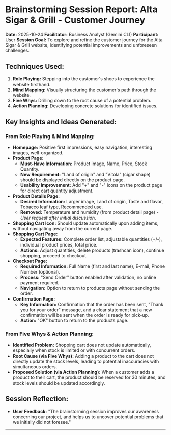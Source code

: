 # Brainstorming Session Report: Alta Sigar & Grill - Customer Journey

**Date:** 2025-10-24
**Facilitator:** Business Analyst (Gemini CLI)
**Participant:** User
**Session Goal:** To explore and refine the customer journey for the Alta Sigar & Grill website, identifying potential improvements and unforeseen challenges.

## Techniques Used:

1.  **Role Playing:** Stepping into the customer's shoes to experience the website firsthand.
2.  **Mind Mapping:** Visually structuring the customer's path through the website.
3.  **Five Whys:** Drilling down to the root cause of a potential problem.
4.  **Action Planning:** Developing concrete solutions for identified issues.

## Key Insights and Ideas Generated:

### From Role Playing & Mind Mapping:

*   **Homepage:** Positive first impressions, easy navigation, interesting images, well-organized.
*   **Product Page:**
    *   **Must-Have Information:** Product image, Name, Price, Stock Quantity.
    *   **New Requirement:** "Land of origin" and "Vitola" (cigar shape) should be displayed directly on the product page.
    *   **Usability Improvement:** Add "+" and "-" icons on the product page for direct cart quantity adjustment.
*   **Product Details Page:**
    *   **Desired Information:** Larger image, Land of origin, Taste and flavor, Tobacco leaf type, Recommended use.
    *   **Removed:** Temperature and humidity (from product detail page) - _User request after initial discussion_.
*   **Shopping Cart Icon:** Should update automatically upon adding items, without navigating away from the current page.
*   **Shopping Cart Page:**
    *   **Expected Features:** Complete order list, adjustable quantities (+/-), individual product prices, total price.
    *   **Actions:** Adjust quantities, delete products (trashcan icon), continue shopping, proceed to checkout.
*   **Checkout Page:**
    *   **Required Information:** Full Name (first and last name), E-mail, Phone Number (optional).
    *   **Process:** "Send Order" button enabled after validation, no online payment required.
    *   **Navigation:** Option to return to products page without sending the order.
*   **Confirmation Page:**
    *   **Key Information:** Confirmation that the order has been sent, "Thank you for your order" message, and a clear statement that a new confirmation will be sent when the order is ready for pick-up.
    *   **Action:** "OK" button to return to the products page.

### From Five Whys & Action Planning:

*   **Identified Problem:** Shopping cart does not update automatically, especially when stock is limited or with concurrent orders.
*   **Root Cause (via Five Whys):** Adding a product to the cart does not directly update the stock levels, leading to potential inaccuracies with simultaneous orders.
*   **Proposed Solution (via Action Planning):** When a customer adds a product to their cart, the product should be reserved for 30 minutes, and stock levels should be updated accordingly.

## Session Reflection:

*   **User Feedback:** "The brainstorming session improves our awareness concerning our project, and helps us to uncover potential problems that we initially did not foresee."

---